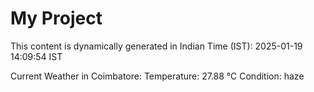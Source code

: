 # My Project

This content is dynamically generated in Indian Time (IST): 2025-01-19 14:09:54 IST


Current Weather in Coimbatore:
Temperature: 27.88 °C
Condition: haze
